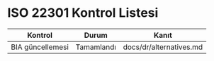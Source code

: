# ISO 22301 Kontrol Listesi

| Kontrol | Durum | Kanıt |
| --- | --- | --- |
| BIA güncellemesi | Tamamlandı | docs/dr/alternatives.md |
